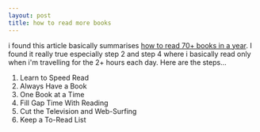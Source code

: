 ```yaml
---
layout: post
title: how to read more books
---
```


i found this article basically summarises [how to read 70+ books in a year](http://www.scotthyoung.com/blog/2007/08/06/how-to-read-70-books-in-a-year/). I found it really true especially step 2 and step 4 where i basically read only when i'm travelling for the 2+ hours each day. Here are the steps...

1. Learn to Speed Read
2. Always Have a Book
3. One Book at a Time
4. Fill Gap Time With Reading
5. Cut the Television and Web-Surfing
6. Keep a To-Read List
